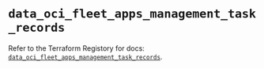 # `data_oci_fleet_apps_management_task_records`

Refer to the Terraform Registory for docs: [`data_oci_fleet_apps_management_task_records`](https://registry.terraform.io/providers/oracle/oci/6.18.0/docs/data-sources/fleet_apps_management_task_records).
